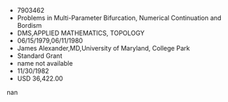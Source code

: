 
* 7903462
* Problems in Multi-Parameter Bifurcation, Numerical Continuation and Bordism
* DMS,APPLIED MATHEMATICS, TOPOLOGY
* 06/15/1979,06/11/1980
* James Alexander,MD,University of Maryland, College Park
* Standard Grant
*   name not available
* 11/30/1982
* USD 36,422.00

nan
